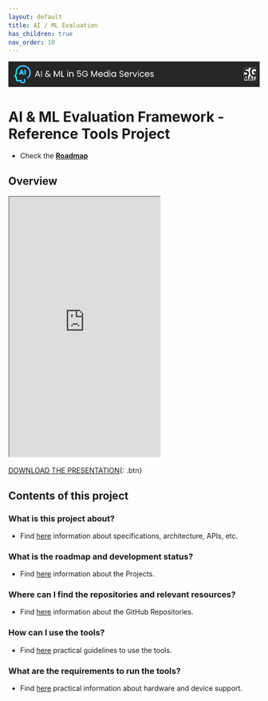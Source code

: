 ```yaml
---
layout: default
title: AI / ML Evaluation
has_children: true
nav_order: 10
---
```


<img src="../../assets/images/Banner_AIML.png" /> 

# AI & ML Evaluation Framework - Reference Tools Project

* Check the [**Roadmap**](https://github.com/orgs/5G-MAG/projects/48/views/9)

## Overview
<iframe width="60%" height="520" src="https://drive.google.com/file/d/1F8H3yCYRcFt27Bxn2g7FH6tvqIe259R1/preview"></iframe>

[DOWNLOAD THE PRESENTATION](https://drive.google.com/file/d/1F8H3yCYRcFt27Bxn2g7FH6tvqIe259R1/preview){: .btn} 

## Contents of this project

### What is this project about?
* Find [here](./under-development.html) information about specifications, architecture, APIs, etc.

### What is the roadmap and development status?
* Find [here](./projects.html) information about the Projects.
 
### Where can I find the repositories and relevant resources?
* Find [here](./repositories.html) information about the GitHub Repositories.

### How can I use the tools?
* Find [here](./tutorials.html) practical guidelines to use the tools.

### What are the requirements to run the tools?
* Find [here](./requirements.html) practical information about hardware and device support. 
